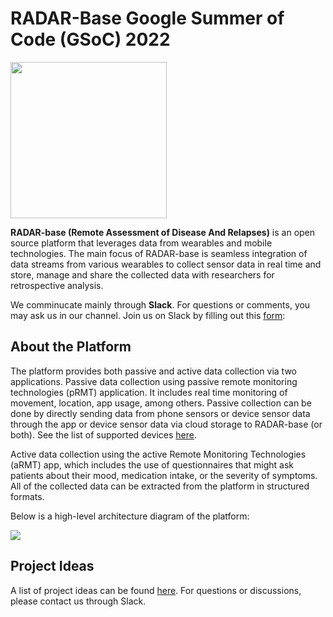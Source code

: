 # RADAR-Base Google Summer of Code (GSoC) 2022
<img src="https://radar-base.org/wp-content/uploads/2018/03/Logo_RADAR-Base-RGB.png" width="250">

**RADAR-base (Remote Assessment of Disease And Relapses)** is an open source platform that leverages data from wearables and mobile technologies. The main focus of RADAR-base is seamless integration of data streams from various wearables to collect sensor data in real time and store, manage and share the collected data with researchers for retrospective analysis.

We comminucate mainly through **Slack**. For questions or comments, you may ask us in our channel. Join us on Slack by filling out this [form](https://docs.google.com/forms/d/e/1FAIpQLScKNZ-QonmxNkekDMLLbP-b_IrNHyDRuQValBy1BAsLOjEFpg/viewform): 

## About the Platform

The platform provides both passive and active data collection via two applications. Passive data collection using passive remote monitoring technologies (pRMT) application. It includes real time monitoring of movement, location, app usage, among others. Passive collection can be done by directly sending data from phone sensors or device sensor data through the app or device sensor data via cloud storage to RADAR-base (or both). See the list of supported devices [here](https://radar-base.org/index.php/data-sensors/supported-devices/).

Active data collection using the active Remote Monitoring Technologies (aRMT) app, which includes the use of questionnaires that might ask patients about their mood, medication intake, or the severity of symptoms. All of the collected data can be extracted from the platform in structured formats.

Below is a high-level architecture diagram of the platform:

<img src="https://radar-base.org/wp-content/uploads/2018/11/Selection_038.png">

## Project Ideas

A list of project ideas can be found [here](https://github.com/RADAR-base/GSoC/tree/main/project-ideas). For questions or discussions, please contact us through Slack.

